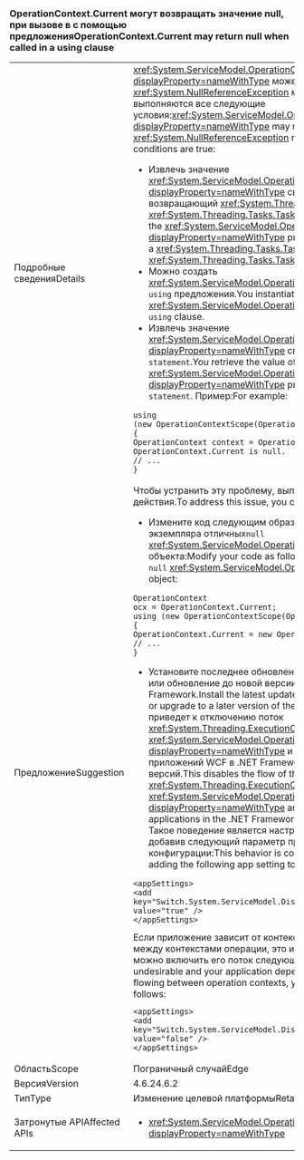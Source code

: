 ### <a name="operationcontextcurrent-may-return-null-when-called-in-a-using-clause"></a><span data-ttu-id="ed85c-101">OperationContext.Current могут возвращать значение null, при вызове в с помощью предложения</span><span class="sxs-lookup"><span data-stu-id="ed85c-101">OperationContext.Current may return null when called in a using clause</span></span>

|   |   |
|---|---|
|<span data-ttu-id="ed85c-102">Подробные сведения</span><span class="sxs-lookup"><span data-stu-id="ed85c-102">Details</span></span>|<span data-ttu-id="ed85c-103"><xref:System.ServiceModel.OperationContext.Current?displayProperty=nameWithType> может возвращать <code>null</code> и <xref:System.NullReferenceException> может привести, если выполняются все следующие условия:</span><span class="sxs-lookup"><span data-stu-id="ed85c-103"><xref:System.ServiceModel.OperationContext.Current?displayProperty=nameWithType> may return <code>null</code> and a <xref:System.NullReferenceException> may result if all of the following conditions are true:</span></span><ul><li><span data-ttu-id="ed85c-104">Извлечь значение <xref:System.ServiceModel.OperationContext.Current?displayProperty=nameWithType> свойство в метод, возвращающий <xref:System.Threading.Tasks.Task> или <xref:System.Threading.Tasks.Task%601>.</span><span class="sxs-lookup"><span data-stu-id="ed85c-104">You retrieve the value of the <xref:System.ServiceModel.OperationContext.Current?displayProperty=nameWithType> property in a method that returns a <xref:System.Threading.Tasks.Task> or <xref:System.Threading.Tasks.Task%601>.</span></span></li><li><span data-ttu-id="ed85c-105">Можно создать <xref:System.ServiceModel.OperationContextScope> объекта в <code>using</code> предложения.</span><span class="sxs-lookup"><span data-stu-id="ed85c-105">You instantiate the <xref:System.ServiceModel.OperationContextScope> object in a <code>using</code> clause.</span></span></li><li><span data-ttu-id="ed85c-106">Извлечь значение <xref:System.ServiceModel.OperationContext.Current?displayProperty=nameWithType> свойство в пределах <code>using statement</code>.</span><span class="sxs-lookup"><span data-stu-id="ed85c-106">You retrieve the value of the <xref:System.ServiceModel.OperationContext.Current?displayProperty=nameWithType> property within the <code>using statement</code>.</span></span> <span data-ttu-id="ed85c-107">Пример:</span><span class="sxs-lookup"><span data-stu-id="ed85c-107">For example:</span></span></li></ul><pre><code class="language-csharp">using (new OperationContextScope(OperationContext.Current))&#13;&#10;{&#13;&#10;OperationContext context = OperationContext.Current;      // OperationContext.Current is null.&#13;&#10;// ...&#13;&#10;}&#13;&#10;</code></pre>|
|<span data-ttu-id="ed85c-108">Предложение</span><span class="sxs-lookup"><span data-stu-id="ed85c-108">Suggestion</span></span>|<span data-ttu-id="ed85c-109">Чтобы устранить эту проблему, выполните следующие действия.</span><span class="sxs-lookup"><span data-stu-id="ed85c-109">To address this issue, you can do the following:</span></span><ul><li><span data-ttu-id="ed85c-110">Измените код следующим образом для создания нового экземпляра отличных<code>null</code> <xref:System.ServiceModel.OperationContext.Current%2A> объекта:</span><span class="sxs-lookup"><span data-stu-id="ed85c-110">Modify your code as follows to instantiate a new non-<code>null</code> <xref:System.ServiceModel.OperationContext.Current%2A> object:</span></span></li></ul><pre><code class="language-csharp">OperationContext ocx = OperationContext.Current;&#13;&#10;using (new OperationContextScope(OperationContext.Current))&#13;&#10;{&#13;&#10;OperationContext.Current = new OperationContext(ocx.Channel);&#13;&#10;// ...&#13;&#10;}&#13;&#10;</code></pre><ul><li><span data-ttu-id="ed85c-111">Установите последнее обновление для .NET Framework 4.6.2 или обновление до новой версии платформы .NET Framework.</span><span class="sxs-lookup"><span data-stu-id="ed85c-111">Install the latest update to the .NET Framework 4.6.2, or upgrade to a later version of the .NET Framework.</span></span> <span data-ttu-id="ed85c-112">Это приведет к отключению поток <xref:System.Threading.ExecutionContext> в <xref:System.ServiceModel.OperationContext.Current?displayProperty=nameWithType> и восстанавливает поведение приложений WCF в .NET Framework 4.6.1 и более ранних версий.</span><span class="sxs-lookup"><span data-stu-id="ed85c-112">This disables the flow of the <xref:System.Threading.ExecutionContext> in <xref:System.ServiceModel.OperationContext.Current?displayProperty=nameWithType> and restores the behavior of WCF applications in the .NET Framework 4.6.1 and earlier versions.</span></span> <span data-ttu-id="ed85c-113">Такое поведение является настраиваемым; он эквивалентен, добавив следующий параметр приложения в файл конфигурации:</span><span class="sxs-lookup"><span data-stu-id="ed85c-113">This behavior is configurable; it is equivalent to adding the following app setting to your configuration file:</span></span></li></ul><pre><code class="language-xml">&lt;appSettings&gt;&#13;&#10;&lt;add key=&quot;Switch.System.ServiceModel.DisableOperationContextAsyncFlow&quot; value=&quot;true&quot; /&gt;&#13;&#10;&lt;/appSettings&gt;&#13;&#10;</code></pre><span data-ttu-id="ed85c-114">Если приложение зависит от контекста выполнения, проходящих между контекстами операции, это изменение нежелательно, можно включить его поток следующим образом:</span><span class="sxs-lookup"><span data-stu-id="ed85c-114">If this change is undesirable and your application depends on execution context flowing between operation contexts, you can enable its flow as follows:</span></span><pre><code class="language-xml">&lt;appSettings&gt;&#13;&#10;&lt;add key=&quot;Switch.System.ServiceModel.DisableOperationContextAsyncFlow&quot; value=&quot;false&quot; /&gt;&#13;&#10;&lt;/appSettings&gt;&#13;&#10;</code></pre>|
|<span data-ttu-id="ed85c-115">Область</span><span class="sxs-lookup"><span data-stu-id="ed85c-115">Scope</span></span>|<span data-ttu-id="ed85c-116">Пограничный случай</span><span class="sxs-lookup"><span data-stu-id="ed85c-116">Edge</span></span>|
|<span data-ttu-id="ed85c-117">Версия</span><span class="sxs-lookup"><span data-stu-id="ed85c-117">Version</span></span>|<span data-ttu-id="ed85c-118">4.6.2</span><span class="sxs-lookup"><span data-stu-id="ed85c-118">4.6.2</span></span>|
|<span data-ttu-id="ed85c-119">Тип</span><span class="sxs-lookup"><span data-stu-id="ed85c-119">Type</span></span>|<span data-ttu-id="ed85c-120">Изменение целевой платформы</span><span class="sxs-lookup"><span data-stu-id="ed85c-120">Retargeting</span></span>|
|<span data-ttu-id="ed85c-121">Затронутые API</span><span class="sxs-lookup"><span data-stu-id="ed85c-121">Affected APIs</span></span>|<ul><li><xref:System.ServiceModel.OperationContext.Current?displayProperty=nameWithType></li></ul>|

